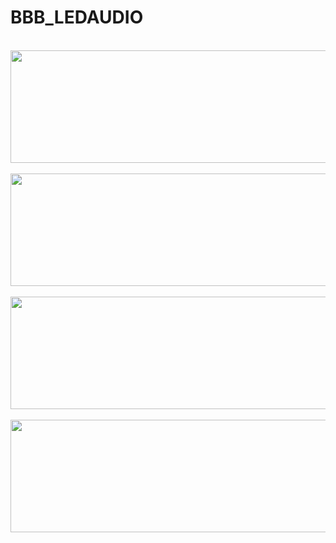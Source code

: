 # BBB_LEDAUDIO

<br>
<img height="180" width="700" src="https://github.com/joek85/BBB_LEDAUDIO/blob/master/Images/Img1.jpg?raw=true" />
<br>

<br>
<img height="180" width="700" src="https://github.com/joek85/BBB_LEDAUDIO/blob/master/Images/Img2.jpg?raw=true" />
<br>

<br>
<img height="180" width="700" src="https://github.com/joek85/BBB_LEDAUDIO/blob/master/Images/Img3.jpg?raw=true" />
<br>

<br>
<img height="180" width="700" src="https://github.com/joek85/BBB_LEDAUDIO/blob/master/Images/Img4.jpg?raw=true" />
<br>
